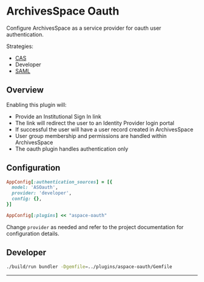 # ArchivesSpace Oauth

Configure ArchivesSpace as a service provider for oauth user authentication.

Strategies:

- [CAS](https://github.com/dlindahl/omniauth-cas)
- Developer
- [SAML](https://github.com/omniauth/omniauth-saml)

## Overview

Enabling this plugin will:

- Provide an Institutional Sign In link
- The link will redirect the user to an Identity Provider login portal
- If successful the user will have a user record created in ArchivesSpace
- User group membership and permissions are handled within ArchivesSpace
- The oauth plugin handles authentication only

## Configuration

```ruby
AppConfig[:authentication_sources] = [{
  model: 'ASOauth',
  provider: 'developer',
  config: {},
}]

AppConfig[:plugins] << "aspace-oauth"
```

Change `provider` as needed and refer to the project documentation for
configuration details.

## Developer

```bash
./build/run bundler -Dgemfile=../plugins/aspace-oauth/Gemfile
```

---